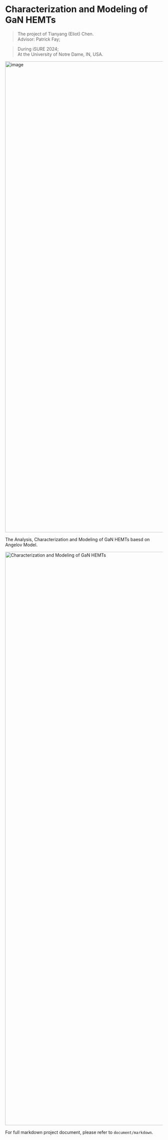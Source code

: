 # Characterization and Modeling of GaN HEMTs

> The project of Tianyang (Eliot) Chen.
> <br>
> Advisor: Patrick Fay;

> During iSURE 2024;
> <br>
> At the University of Notre Dame, IN, USA.

<img width="1500" alt="image" src="https://github.com/user-attachments/assets/e61cdd6d-74e2-482a-9ae7-f402cad5f55e">

The Analysis, Characterization and Modeling of GaN HEMTs baesd on Angelov Model.

<img width="1826" alt="Characterization and Modeling of GaN HEMTs" src="https://github.com/user-attachments/assets/6486a4a2-1aaf-4cda-aaac-59fc18208978">

For full markdown project document, please refer to `document/markdown`.
